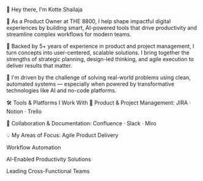 👋 Hey there, I'm Kotte Shailaja

🚀 As a Product Owner at THE 8800, I help shape impactful digital experiences by building smart, AI-powered tools that drive productivity and streamline complex workflows for modern teams.

💼 Backed by 5+ years of experience in product and project management, I turn concepts into user-centered, scalable solutions. I bring together the strengths of strategic planning, design-led thinking, and agile execution to deliver results that matter.

🧠 I'm driven by the challenge of solving real-world problems using clean, automated systems — especially when powered by transformative technologies like AI and no-code platforms.

🛠️ Tools & Platforms I Work With
📌 Product & Project Management:
JIRA · Notion · Trello

🧾 Collaboration & Documentation:
Confluence · Slack · Miro

💡 My Areas of Focus:
Agile Product Delivery

Workflow Automation

AI-Enabled Productivity Solutions

Leading Cross-Functional Teams

 







